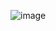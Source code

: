 ![image](https://user-images.githubusercontent.com/57319180/156881962-f82fa179-3cde-4072-8f3e-536969649ecb.png)
